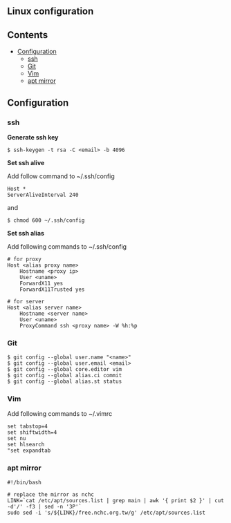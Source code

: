 Linux configuration
-------------------------

Contents
--------
- [Configuration](#configuration)
    - [ssh](#ssh)
    - [Git](#git)
    - [Vim](#vim)
    - [apt mirror](#apt-mirror)

Configuration
-------------

### ssh

**Generate ssh key**

    $ ssh-keygen -t rsa -C <email> -b 4096
    
**Set ssh alive**

Add follow command to ~/.ssh/config

    Host *
    ServerAliveInterval 240
    
and

    $ chmod 600 ~/.ssh/config

**Set ssh alias**

Add following commands to ~/.ssh/config

    # for proxy
    Host <alias proxy name>
        Hostname <proxy ip>
        User <uname>
        ForwardX11 yes
        ForwardX11Trusted yes
        
    # for server
    Host <alias server name>
        Hostname <server name>
        User <uname>
        ProxyCommand ssh <proxy name> -W %h:%p

### Git

    $ git config --global user.name "<name>"
    $ git config --global user.email <email>
    $ git config --global core.editor vim
    $ git config --global alias.ci commit
    $ git config --global alias.st status

### Vim

Add following commands to ~/.vimrc

    set tabstop=4
    set shiftwidth=4
    set nu
    set hlsearch
    "set expandtab

### apt mirror

    #!/bin/bash

    # replace the mirror as nchc
    LINK=`cat /etc/apt/sources.list | grep main | awk '{ print $2 }' | cut -d'/' -f3 | sed -n '3P'`
    sudo sed -i 's/${LINK}/free.nchc.org.tw/g' /etc/apt/sources.list
